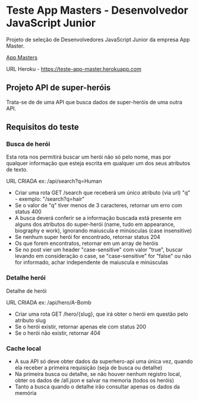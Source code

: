 # Teste App Masters - Desenvolvedor JavaScript Junior

Projeto de seleção de Desenvolvedores JavaScript Junior da empresa App Master.

[App Masters](https://appmasters.io/pt/)

URL Heroku - <https://teste-app-master.herokuapp.com>

## Projeto API de super-heróis

Trata-se de de uma API que busca dados de super-heróis de uma outra API.

## Requisitos do teste

### Busca de herói

Esta rota nos permitirá buscar um herói não só pelo nome, mas por qualquer informação que esteja escrita em qualquer um dos seus atributos de texto.

URL CRIADA ex: /api/search?q=Human

- Criar uma rota GET /search que receberá um único atributo (via url) "q" - exemplo: "/search?q=hair"
- Se o valor de "q" tiver menos de 3 caracteres, retornar um erro com status 400
- A busca deverá conferir se a informação buscada está presente em alguns dos atributos do super-herói (name, tudo em appearance, biography e work), ignorando maiuscula e minúsculas (case insensitive)
- Se nenhum super herói for encontrado, retornar status 204
- Os que forem encontratos, retornar em um array de heróis
- Se no post vier um header "case-sensitive" com valor "true", buscar levando em consideração o case, se "case-sensitive" for "false" ou não for informado, achar independente de maiuscula e minúsculas

### Detalhe herói

Detalhe de herói

URL CRIADA ex: /api/hero/A-Bomb

- Criar uma rota GET /hero/{slug}, que irá obter o herói em questão pelo atributo slug
- Se o herói existir, retornar apenas ele com status 200
- Se o herói não existir, retornar 404

### Cache local

- A sua API só deve obter dados da superhero-api uma única vez, quando ela receber a primeira requisição (seja de busca ou detalhe)
- Na primeira busca ou detalhe, se não houver nenhum registro local, obter os dados de /all.json e salvar na memoria (todos os heróis)
- Tanto a busca quando o detalhe irão consultar apenas os dados da memória
